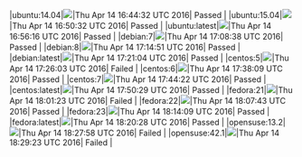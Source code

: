 |ubuntu:14.04|![](https://cdn.rawgit.com/Neilpang/letest/master/status/ubuntu-14.04.svg?1460652272)|Thu Apr 14 16:44:32 UTC 2016| Passed |
|ubuntu:15.04|![](https://cdn.rawgit.com/Neilpang/letest/master/status/ubuntu-15.04.svg?1460652632)|Thu Apr 14 16:50:32 UTC 2016| Passed |
|ubuntu:latest|![](https://cdn.rawgit.com/Neilpang/letest/master/status/ubuntu-latest.svg?1460652976)|Thu Apr 14 16:56:16 UTC 2016| Passed |
|debian:7|![](https://cdn.rawgit.com/Neilpang/letest/master/status/debian-7.svg?1460653718)|Thu Apr 14 17:08:38 UTC 2016| Passed |
|debian:8|![](https://cdn.rawgit.com/Neilpang/letest/master/status/debian-8.svg?1460654091)|Thu Apr 14 17:14:51 UTC 2016| Passed |
|debian:latest|![](https://cdn.rawgit.com/Neilpang/letest/master/status/debian-latest.svg?1460654464)|Thu Apr 14 17:21:04 UTC 2016| Passed |
|centos:5|![](https://cdn.rawgit.com/Neilpang/letest/master/status/centos-5.svg?1460654763)|Thu Apr 14 17:26:03 UTC 2016| Failed |
|centos:6|![](https://cdn.rawgit.com/Neilpang/letest/master/status/centos-6.svg?1460655489)|Thu Apr 14 17:38:09 UTC 2016| Passed |
|centos:7|![](https://cdn.rawgit.com/Neilpang/letest/master/status/centos-7.svg?1460655862)|Thu Apr 14 17:44:22 UTC 2016| Passed |
|centos:latest|![](https://cdn.rawgit.com/Neilpang/letest/master/status/centos-latest.svg?1460656229)|Thu Apr 14 17:50:29 UTC 2016| Passed |
|fedora:21|![](https://cdn.rawgit.com/Neilpang/letest/master/status/fedora-21.svg?1460656883)|Thu Apr 14 18:01:23 UTC 2016| Failed |
|fedora:22|![](https://cdn.rawgit.com/Neilpang/letest/master/status/fedora-22.svg?1460657263)|Thu Apr 14 18:07:43 UTC 2016| Passed |
|fedora:23|![](https://cdn.rawgit.com/Neilpang/letest/master/status/fedora-23.svg?1460657649)|Thu Apr 14 18:14:09 UTC 2016| Passed |
|fedora:latest|![](https://cdn.rawgit.com/Neilpang/letest/master/status/fedora-latest.svg?1460658028)|Thu Apr 14 18:20:28 UTC 2016| Passed |
|opensuse:13.2|![](https://cdn.rawgit.com/Neilpang/letest/master/status/opensuse-13.2.svg?1460658478)|Thu Apr 14 18:27:58 UTC 2016| Failed |
|opensuse:42.1|![](https://cdn.rawgit.com/Neilpang/letest/master/status/opensuse-42.1.svg?1460658563)|Thu Apr 14 18:29:23 UTC 2016| Failed |
